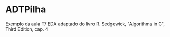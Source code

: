 # ADTPilha
Exemplo da aula T7 EDA adaptado do livro R. Sedgewick, "Algorithms in C", Third Edition, cap. 4
